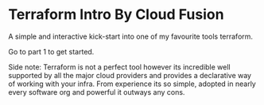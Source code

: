 # Terraform Intro By Cloud Fusion

A simple and interactive kick-start into one of my favourite tools terraform. 

Go to part 1 to get started.


Side note: Terraform is not a perfect tool however its incredible well supported by all the major cloud providers and provides a declarative way of working with your infra.
From experience its so simple, adopted in nearly every software org and powerful it outways any cons.
